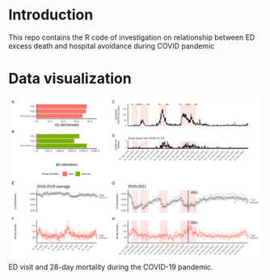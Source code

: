 # Introduction

This repo contains the R code of investigation on relationship between ED excess death and hospital avoidance during COVID pandemic

# Data visualization

![alt text](https://github.com/catmasteryip/AnE_data_new/blob/master/pic1.svg?raw=true)
ED visit and 28-day mortality during the COVID-19 pandemic.

